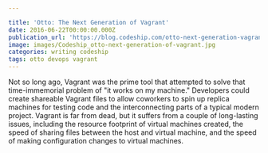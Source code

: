 ```yaml
---

title: 'Otto: The Next Generation of Vagrant'
date: 2016-06-22T00:00:00.000Z
publication_url: 'https://blog.codeship.com/otto-next-generation-vagrant/'
image: images/Codeship_otto-next-generation-of-vagrant.jpg
categories: writing codeship
tags: otto devops vagrant
---
```


Not so long ago, Vagrant was the prime tool that attempted to solve that time-immemorial problem of "it works on my machine." Developers could create shareable Vagrant files to allow coworkers to spin up replica machines for testing code and the interconnecting parts of a typical modern project. Vagrant is far from dead, but it suffers from a couple of long-lasting issues, including the resource footprint of virtual machines created, the speed of sharing files between the host and virtual machine, and the speed of making configuration changes to virtual machines.
